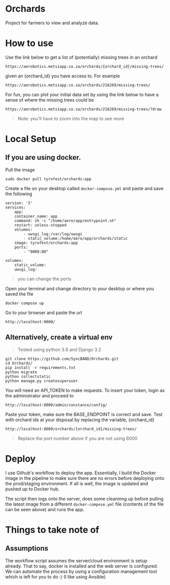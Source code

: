 # Orchards
Project for farmers to view and analyze data.


# How to use

Use the link below to get a list of (potentially) missing trees in an orchard

    https://aerobotics.metsiapp.co.za/orchards/{orchard_id}/missing-trees/

given an {orchard_id} you have access to. For example
    
    https://aerobotics.metsiapp.co.za/orchards/216269/missing-trees/

For fun, you can plot your initial data set by using the link below to have a sense of where the missing trees could be

    https://aerobotics.metsiapp.co.za/orchards/216269/missing-trees/?draw

> Note: you'll have to zoom into the map to see more


# Local Setup 

## If you are using docker. 

Pull the image

    sudo docker pull tyrofest/orchards:app

Create a file on your desktop called `docker-compose.yml` and paste and save the following

    version: '3'
    services:
        app:
        container_name: app
        command: sh -c "/home/aero/app/entrypoint.sh"
        restart: unless-stopped
        volumes:
            - uwsgi_log:/var/log/uwsgi
            - static_volume:/home/aero/app/orchards/static
        image: tyrofest/orchards:app
        ports:
            - "9000:80"

    volumes:
        static_volume:
        uwsgi_log:

> you can change the ports 

Open your terminal and change directory to your desktop or where you saved the file

    docker compose up

Go to your browser and paste the url

    http://localhost:9000/


## Alternatively, create a virtual env 

> Tested using python 3.8 and Django 3.2

    git clone https://github.com/SyncBAND/Orchards.git
    cd Orchards/
    pip install -r requirements.txt
    python migrate
    python collectstatic
    python manage.py createsuperuser

You will need an API_TOKEN to make requests. To insert your token, login as the 
administrator and proceed to

    http://localhost:8000/admin/constance/config/

Paste your token, make sure the BASE_ENDPOINT is correct and save. Test with orchard ids at your disposal by replacing the variable, {orchard_id}

    http://localhost:8000/orchards/{orchard_id}/missing-trees/

> Replace the port number above if you are not using 8000


# Deploy

I use Github's workflow to deploy the app. Essentially, I build the Docker image in the pipeline to make sure there are no errors before deploying onto the prod/staging environment. If all is well, the image is updated and pushed up to Docker hub. 

The script then logs onto the server, does some cleaninng up before pulling the latest image from a different `docker-compose.yml` file (contents of the file can be seen above) and runs the app.


# Things to take note of

## Assumptions

The workflow script assumes the server/cloud environment is setup already. That to say, docker is installed and the web server is configured. We can automate the process by using a configuration management tool which is left for you to do :) (I like using Ansible)


